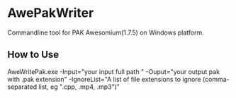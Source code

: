 # AwePakWriter
Commandline tool for PAK Awesomium(1.7.5) on Windows platform.

## How to Use
AweWritePak.exe -Input="your input full path " -Ouput="your output pak with .pak extension"
-IgnoreList="A list of file extensions to ignore (comma-separated list, eg ".cpp, .mp4, .mp3")"
